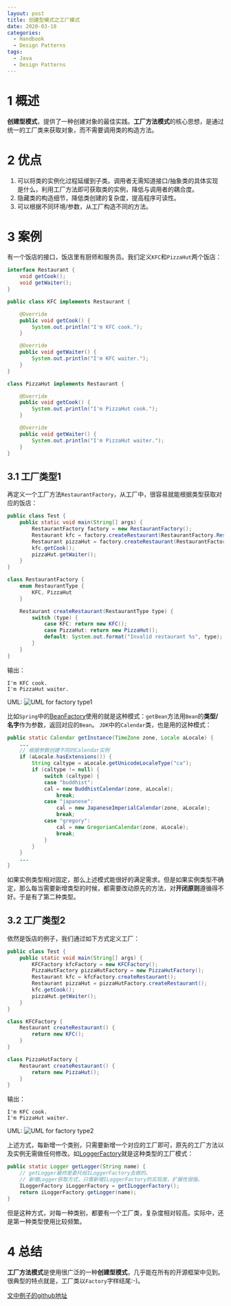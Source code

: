 ```yaml
---
layout: post
title: 创建型模式之工厂模式
date: 2020-03-18
categories:
  - Handbook
  - Design Patterns
tags:
  - Java
  - Design Patterns
---
```


# 1 概述

**创建型模式**，提供了一种创建对象的最佳实践。**工厂方法模式**的核心思想，是通过统一的工厂类来获取对象，而不需要调用类的构造方法。

# 2 优点

1. 可以将类的实例化过程延缓到子类。调用者无需知道接口/抽象类的具体实现是什么，利用工厂方法即可获取类的实例，降低与调用者的耦合度。
2. 隐藏类的构造细节，降低类创建的复杂度，提高程序可读性。
3. 可以根据不同环境/参数，从工厂构造不同的方法。

# 3 案例

有一个饭店的接口，饭店里有厨师和服务员。我们定义`KFC`和`PizzaHut`两个饭店：
~~~java
interface Restaurant {
    void getCook();
    void getWaiter();
}

public class KFC implements Restaurant {

    @Override
    public void getCook() {
        System.out.println("I'm KFC cook.");
    }

    @Override
    public void getWaiter() {
        System.out.println("I'm KFC waiter.");
    }
}

class PizzaHut implements Restaurant {

    @Override
    public void getCook() {
        System.out.println("I'm PizzaHut cook.");
    }

    @Override
    public void getWaiter() {
        System.out.println("I'm PizzaHut waiter.");
    }
}
~~~

## 3.1 工厂类型1

再定义一个工厂方法`RestaurantFactory`，从工厂中，很容易就能根据类型获取对应的饭店：
~~~java
public class Test {
    public static void main(String[] args) {
        RestaurantFactory factory = new RestaurantFactory();
        Restaurant kfc = factory.createRestaurant(RestaurantFactory.RestaurantType.KFC);
        Restaurant pizzaHut = factory.createRestaurant(RestaurantFactory.RestaurantType.PizzaHut);
        kfc.getCook();
        pizzaHut.getWaiter();
    }
}

class RestaurantFactory {
    enum RestaurantType {
        KFC, PizzaHut
    }

    Restaurant createRestaurant(RestaurantType type) {
        switch (type) {
            case KFC: return new KFC();
            case PizzaHut: return new PizzaHut();
            default: System.out.format("Invalid restaurant %s", type); return null;
        }
    }
}
~~~

输出：
~~~
I'm KFC cook.
I'm PizzaHut waiter.
~~~

UML:
![UML for factory type1](/src/img/article-img/Handbook/design%20patterns/creational/factory/factoryType1.png)

比如`Spring`中的[BeanFactory](https://docs.spring.io/spring-framework/docs/current/javadoc-api/org/springframework/beans/factory/BeanFactory.html#getBean-java.lang.Class-)使用的就是这种模式：`getBean`方法用`Bean`的**类型/名字**作为参数，返回对应的`Bean`。
`JDK`中的`Calendar`类，也是用的这种模式：
~~~java
public static Calendar getInstance(TimeZone zone, Locale aLocale) {
    ...
    // 根据参数创建不同的Calendar实例
    if (aLocale.hasExtensions()) {
        String caltype = aLocale.getUnicodeLocaleType("ca");
        if (caltype != null) {
            switch (caltype) {
            case "buddhist":
            cal = new BuddhistCalendar(zone, aLocale);
                break;
            case "japanese":
                cal = new JapaneseImperialCalendar(zone, aLocale);
                break;
            case "gregory":
                cal = new GregorianCalendar(zone, aLocale);
                break;
            }
        }
    }
    ...
}
~~~

如果实例类型相对固定，那么上述模式能很好的满足需求。但是如果实例类型不确定，那么每当需要新增类型的时候，都需要改动原先的方法，对**开闭原则**遵循得不好。于是有了第二种类型。

## 3.2 工厂类型2

依然是饭店的例子，我们通过如下方式定义工厂：
~~~java
public class Test {
    public static void main(String[] args) {
        KFCFactory kfcFactory = new KFCFactory();
        PizzaHutFactory pizzaHutFactory = new PizzaHutFactory();
        Restaurant kfc = kfcFactory.createRestaurant();
        Restaurant pizzaHut = pizzaHutFactory.createRestaurant();
        kfc.getCook();
        pizzaHut.getWaiter();
    }
}

class KFCFactory {
    Restaurant createRestaurant() {
        return new KFC();
    }
}

class PizzaHutFactory {
    Restaurant createRestaurant() {
        return new PizzaHut();
    }
}
~~~

输出：
~~~
I'm KFC cook.
I'm PizzaHut waiter.
~~~

UML:
![UML for factory type2](/src/img/article-img/Handbook/design%20patterns/creational/factory/factoryType2.png)

上述方式，每新增一个类别，只需要新增一个对应的工厂即可，原先的工厂方法以及实例无需做任何修改。如[LoggerFactory](http://www.slf4j.org/apidocs/org/slf4j/LoggerFactory.html#getLogger(java.lang.Class))就是这种类型的工厂模式：
~~~java
public static Logger getLogger(String name) {
    // getLogger最终是委托给ILoggerFactory去做的。
    // 新增Logger获取方式，只需新增ILoggerFactory的实现类，扩展性很强。
    ILoggerFactory iLoggerFactory = getILoggerFactory();
    return iLoggerFactory.getLogger(name);
}
~~~

但是这种方式，对每一种类别，都要有一个工厂类，复杂度相对较高。实际中，还是第一种类型使用比较频繁。

# 4 总结

**工厂方法模式**是使用很广泛的一种**创建型模式**，几乎能在所有的开源框架中见到。很典型的特点就是，工厂类以`Factory`字样结尾:-)。

[文中例子的github地址](https://github.com/chingjustwe/designPattern)